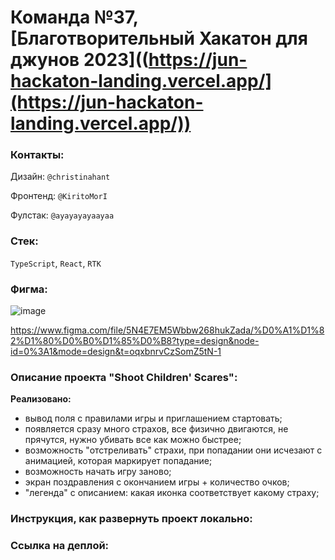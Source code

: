 # Команда №37, [Благотворительный Хакатон для джунов 2023]((https://jun-hackaton-landing.vercel.app/](https://jun-hackaton-landing.vercel.app/))

### Контакты:

Дизайн: `@christinahant`

Фронтенд: `@KiritoMorI`

Фулстак: `@ayayayayaayaa`

### Стек:
`TypeScript`, `React`, `RTK`

### Фигма:
![image](https://github.com/eeershov/j-hack-team37/assets/150457630/3c3e841c-e1c9-4177-ab60-86c76d5bfd2a)

https://www.figma.com/file/5N4E7EM5Wbbw268hukZada/%D0%A1%D1%82%D1%80%D0%B0%D1%85%D0%B8?type=design&node-id=0%3A1&mode=design&t=oqxbnrvCzSomZ5tN-1

### Описание проекта **"Shoot Children' Scares"**:

**Реализовано:**
- вывод поля с правилами игры и приглашением стартовать;
- появляется сразу много страхов, все физично двигаются, не прячутся, нужно убивать все как можно быстрее;
- возможность "отстреливать" страхи, при попадании они исчезают с анимацией, которая маркирует попадание;
- возможность начать игру заново;
- экран поздравления с окончанием игры + количество очков;
- "легенда" с описанием: какая иконка соответствует какому страху;

### Инструкция, как развернуть проект локально:

### Ссылка на деплой:
